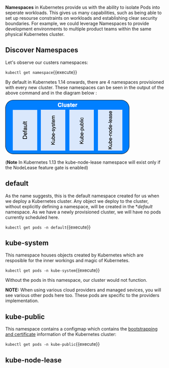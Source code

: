 **Namespaces** in Kubernetes provide us with the ability to isolate Pods into seperate workloads. This gives us many capabilities, such as being able to set up resourse constraints on workloads and establishing clear security boundaries. For example, we could leverage Namespaces to provide development environments to multiple product teams within the same physical Kubernetes cluster.

## Discover Namespaces

Let's observe our custers namespaces:

`kubectl get namespace`{{execute}}

By default in Kubernetes 1.14 onwards, there are 4 namespaces provisioned with every new cluster. These namespaces can be seen in the output of the above command and in the diagram below :

![alt text](https://raw.githubusercontent.com/jameswhinn/katalabs/master/assets/namespaces.png "Default namespaces")

(**Note** In Kubernetes 1.13 the kube-node-lease namespace will exist only if the NodeLease feature gate is enabled)

## default

As the name suggests, this is the default namespace created for us when we deploy a Kubernetes cluster. Any object we deploy to the cluster, without explicitly defining a namespace, will be created in the **default* namespace. As we have a newly provisioned cluster, we will have no pods currently scheduled here.

``kubectl get pods -n default``{{execute}}

## kube-system

This namespace houses objects created by Kubernetes which are resposible for the inner workings and magic of Kubernetes.

``kubectl get pods -n kube-system``{{execute}}

Without the pods in this namespace, our cluster would not function.

**NOTE:** When using various cloud providers and managed sevices, you will see various other pods here too. These pods are specific to the providers implementation.

## kube-public

This namespace contains a configmap which contains the [bootstrapping and certificate](https://kubernetes.io/docs/reference/access-authn-authz/bootstrap-tokens/) information of the Kubernetes cluster:

``kubectl get pods -n kube-public``{{execute}}

## kube-node-lease